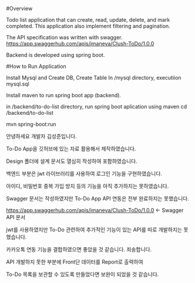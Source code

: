 #Overview

Todo list application that can create, read, update, delete, and mark completed.
This application also implement filtering and pagination.


The API specification was written with swagger.
https://app.swaggerhub.com/apis/imaneya/Clush-ToDo/1.0.0


Backend is developed using spring boot.

#How to Run Application

Install Mysql and Create DB, Create Table
In /mysql directory, executiion mysql.sql

Install maven to run spring boot app (backend).

in /backend/to-do-list directory, run spring boot aplication using maven
cd /backend/to-do-list

mvn spring-boot:run


안녕하세요 개발자 김성준입니다.

To-Do App을 깃허브에 있는 자료 활용해서 제작하였습니다.

Design 폴더에 설계 문서도 열심히 작성하여 포함하였습니다.

백엔드 부분은 jwt 라이브러리를 사용하여 로그인 기능을 구현하였습니다.

아이디, 비밀번호 중복 가입 방지 등의 기능을 아직 추가하지는 못하였습니다.

Swagger 문서는 작성하였지만 To-Do App API 연동은 전부 완료하지는 못했습니다.

https://app.swaggerhub.com/apis/imaneya/Clush-ToDo/1.0.0 <- Swagger API 문서

jwt를 사용하였지만 To-Do 관련하여 추가적인 기능이 있는 API를 따로 개발하지는 못했습니다.

카카오톡 연동 기능을 결합하였으면 좋았을 것 같습니다. 죄송합니다.

API 개발하지 못한 부분에 Front단 데이터를 Report로 출력하여

To-Do 목록을 보관할 수 있도록 만들었다면 보완이 되었을 것 같습니다.
